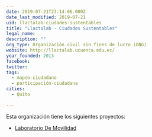 ```yaml
---
date: 2019-07-21T23:14:06.000Z
date_last_modified: 2019-07-21
uid: llactalab-ciudades-sustentables
title: "Llactalab - Ciudades Sustentables"
legal_name: 
description: ""
org_type: Organización civil sin fines de lucro (ONG)
website: http://llactalab.ucuenca.edu.ec/
year_founded: 2013
facebook: 
twitter: 
tags:
  - mapeo-ciudadano
  - participación-ciudadana
cities: 
  - Quito

---
```


Esta organización tiene los siguientes proyectos:

- [Laboratorio De Movilidad](/i/laboratorio-de-movilidad.html)
